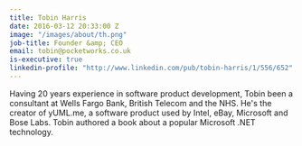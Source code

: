 ```yaml
---
title: Tobin Harris
date: 2016-03-12 20:33:00 Z
image: "/images/about/th.png"
job-title: Founder &amp; CEO
email: tobin@pocketworks.co.uk
is-executive: true
linkedin-profile: "http://www.linkedin.com/pub/tobin-harris/1/556/652"
---
```


Having 20 years experience in software product development, Tobin been a consultant at Wells Fargo Bank, British Telecom and the NHS. He's the creator of yUML.me, a software product used by Intel, eBay, Microsoft and Bose Labs. Tobin authored a book about a popular Microsoft .NET technology.